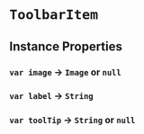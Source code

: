 # `ToolbarItem`

## Instance Properties

### `var image` → `Image` or `null`

### `var label` → `String`

### `var toolTip` → `String` or `null`
